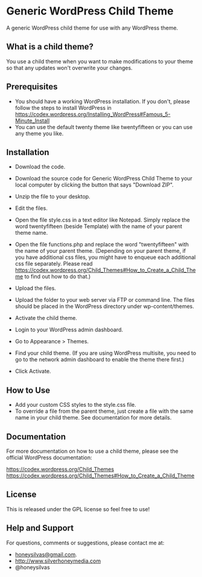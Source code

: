 # Generic WordPress Child Theme
A generic WordPress child theme for use with any WordPress theme.  


## What is a child theme?

You use a child theme when you want to make modifications to your theme so that any updates won't overwrite your changes.


## Prerequisites

 - You should have a working WordPress installation.  If you don't, please follow the steps to install WordPress in https://codex.wordpress.org/Installing_WordPress#Famous_5-Minute_Install
 - You can use the default twenty theme like twentyfifteen or you can use any theme you like.  


## Installation

 - Download the code.
  - Download the source code for Generic WordPress Child Theme to your local computer by clicking the button that says "Download ZIP".
  - Unzip the file to your desktop.
 
 - Edit the files.
  - Open the file style.css in a text editor like Notepad.  Simply replace the word twentyfifteen (beside Template) with the name of your parent theme name.
  - Open the file functions.php and replace the word "twentyfifteen" with the name of your parent theme.
 (Depending on your parent theme, if you have additional css files, you might have to enqueue each additional css file separately.   Please read https://codex.wordpress.org/Child_Themes#How_to_Create_a_Child_Theme to find out how to do that.)
 
 - Upload the files.
  - Upload the folder to your web server via FTP or command line.  The files should be placed in the WordPress directory under wp-content/themes.

 - Activate the child theme.
  - Login to your WordPress admin dashboard.  
  - Go to Appearance > Themes.
  - Find your child theme.  (If you are using WordPress multisite, you need to go to the network admin dashboard to enable the theme there first.)
  - Click Activate.
 

## How to Use

 - Add your custom CSS styles to the style.css file.
 - To override a file from the parent theme, just create a file with the same name in your child theme.  See documentation for more details.
 
 
## Documentation

For more documentation on how to use a child theme, please see the official WordPress documentation:

https://codex.wordpress.org/Child_Themes
https://codex.wordpress.org/Child_Themes#How_to_Create_a_Child_Theme


## License

This is released under the GPL license so feel free to use!


## Help and Support

For questions, comments or suggestions, please contact me at:

 - honeysilvas@gmail.com.
 - http://www.silverhoneymedia.com
 - @honeysilvas
